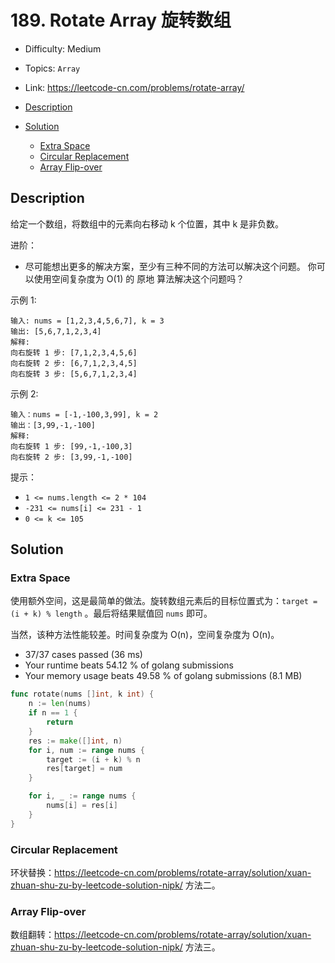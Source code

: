 <!-- omit in toc -->
# 189. Rotate Array 旋转数组

- Difficulty: Medium
- Topics: `Array`
- Link: https://leetcode-cn.com/problems/rotate-array/

- [Description](#description)
- [Solution](#solution)
  - [Extra Space](#extra-space)
  - [Circular Replacement](#circular-replacement)
  - [Array Flip-over](#array-flip-over)

## Description

给定一个数组，将数组中的元素向右移动 k 个位置，其中 k 是非负数。

 

进阶：

- 尽可能想出更多的解决方案，至少有三种不同的方法可以解决这个问题。
你可以使用空间复杂度为 O(1) 的 原地 算法解决这个问题吗？
 

示例 1:
```
输入: nums = [1,2,3,4,5,6,7], k = 3
输出: [5,6,7,1,2,3,4]
解释:
向右旋转 1 步: [7,1,2,3,4,5,6]
向右旋转 2 步: [6,7,1,2,3,4,5]
向右旋转 3 步: [5,6,7,1,2,3,4]
```
示例 2:
```
输入：nums = [-1,-100,3,99], k = 2
输出：[3,99,-1,-100]
解释: 
向右旋转 1 步: [99,-1,-100,3]
向右旋转 2 步: [3,99,-1,-100]
```

提示：

- `1 <= nums.length <= 2 * 104`
- `-231 <= nums[i] <= 231 - 1`
- `0 <= k <= 105`

## Solution

### Extra Space

使用额外空间，这是最简单的做法。旋转数组元素后的目标位置式为：`target = (i + k) % length` 。最后将结果赋值回 `nums` 即可。

当然，该种方法性能较差。时间复杂度为 O(n)，空间复杂度为 O(n)。

- 37/37 cases passed (36 ms)
- Your runtime beats 54.12 % of golang submissions
- Your memory usage beats 49.58 % of golang submissions (8.1 MB)

```go
func rotate(nums []int, k int) {
	n := len(nums)
	if n == 1 {
		return
	}
	res := make([]int, n)
	for i, num := range nums {
		target := (i + k) % n
		res[target] = num
	}

	for i, _ := range nums {
		nums[i] = res[i]
	}
}
```

### Circular Replacement

环状替换：https://leetcode-cn.com/problems/rotate-array/solution/xuan-zhuan-shu-zu-by-leetcode-solution-nipk/ 方法二。

### Array Flip-over

数组翻转：https://leetcode-cn.com/problems/rotate-array/solution/xuan-zhuan-shu-zu-by-leetcode-solution-nipk/ 方法三。
